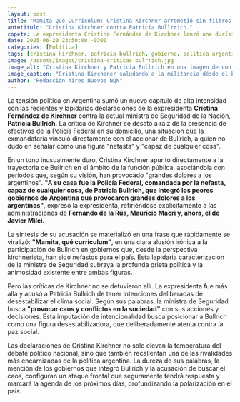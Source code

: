 ```yaml
---
layout: post
title: "Mamita Qué Currículum: Cristina Kirchner arremetió sin filtros contra Patricia Bullrich y la acusó de querer generar caos."
antetitulo: "Cristina Kirchner contra Patricia Bullrrich."
copete: La expresidenta Cristina Fernández de Kirchner lanzó una durísima crítica contra la ministra de Seguridad, Patricia Bullrich, a quien vinculó con "los peores gobiernos de Argentina" y acusó de querer "provocar caos y conflictos en la sociedad", tras la presencia de la Policía Federal en su domicilio.
date: 2025-06-20 23:50:00 -0300
categories: [Política]
tags: [cristina kirchner, patricia bullrich, gobierno, politica argentina, lawfare, controversia]
image: /assets/images/cristina-criticas-bulrrich.jpg
image_alt: "Cristina Kirchner y Patricia Bullrich en una imagen de conflicto político."
image_caption: "Cristina Kirchener saludando a la militancia désde el balcón de su casa."
author: "Redacción Aires Nuevos NQN"
---
```


La tensión política en Argentina sumó un nuevo capítulo de alta intensidad con las recientes y lapidarias declaraciones de la expresidenta **Cristina Fernández de Kirchner** contra la actual ministra de Seguridad de la Nación, **Patricia Bullrich**. La crítica de Kirchner se desató a raíz de la presencia de efectivos de la Policía Federal en su domicilio, una situación que la exmandataria vinculó directamente con el accionar de Bullrich, a quien no dudó en señalar como una figura "nefasta" y "capaz de cualquier cosa".

En un tono inusualmente duro, Cristina Kirchner apuntó directamente a la trayectoria de Bullrich en el ámbito de la función pública, asociándola con períodos que, según su visión, han provocado "grandes dolores a los argentinos". **"A su casa fue la Policía Federal, comandada por la nefasta, capaz de cualquier cosa, de Patricia Bullrich, que integró los peores gobiernos de Argentina que provocaron grandes dolores a los argentinos"**, expresó la expresidenta, refiriéndose explícitamente a las administraciones de **Fernando de la Rúa, Mauricio Macri y, ahora, el de Javier Milei.**

La síntesis de su acusación se materializó en una frase que rápidamente se viralizó: **"Mamita, qué currículum"**, en una clara alusión irónica a la participación de Bullrich en gobiernos que, desde la perspectiva kirchnerista, han sido nefastos para el país. Esta lapidaria caracterización de la ministra de Seguridad subraya la profunda grieta política y la animosidad existente entre ambas figuras.

Pero las críticas de Kirchner no se detuvieron allí. La expresidenta fue más allá y acusó a Patricia Bullrich de tener intenciones deliberadas de desestabilizar el clima social. Según sus palabras, la ministra de Seguridad busca **"provocar caos y conflictos en la sociedad"** con sus acciones y decisiones. Esta imputación de intencionalidad busca posicionar a Bullrich como una figura desestabilizadora, que deliberadamente atenta contra la paz social.

Las declaraciones de Cristina Kirchner no solo elevan la temperatura del debate político nacional, sino que también recalientan una de las rivalidades más encarnizadas de la política argentina. La dureza de sus palabras, la mención de los gobiernos que integró Bullrich y la acusación de buscar el caos, configuran un ataque frontal que seguramente tendrá respuesta y marcará la agenda de los próximos días, profundizando la polarización en el país.